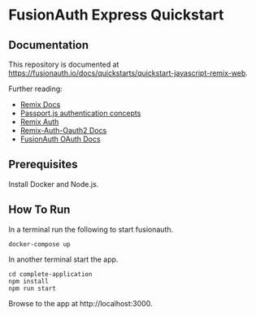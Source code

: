 # FusionAuth Express Quickstart

## Documentation

This repository is documented at https://fusionauth.io/docs/quickstarts/quickstart-javascript-remix-web.

Further reading:
- [Remix Docs](https://remix.run/docs)
- [Passport.js authentication concepts](https://www.passportjs.org/concepts/authentication/downloads/html/)
- [Remix Auth](https://github.com/sergiodxa/remix-auth)
- [Remix-Auth-Oauth2 Docs](https://github.com/sergiodxa/remix-auth-oauth2)
- [FusionAuth OAuth Docs](https://fusionauth.io/docs/v1/tech/oauth/endpoints)

## Prerequisites

Install Docker and Node.js.

## How To Run

In a terminal run the following to start fusionauth.

```shell
docker-compose up
```

In another terminal start the app.

```shell
cd complete-application
npm install
npm run start
```

Browse to the app at http://localhost:3000.
